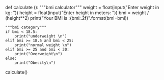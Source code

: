 def calculate ():
    """bmi  calculator"""
    weight = float(input("Enter weight in kg: "))
    height = float(input("Enter height in meters: "))
    bmi = weight / (height**2)
    print("Your BMI is :{bmi:.2f}".format(bmi=bmi))

    """bmi category"""
    if bmi < 18.5:
        print("underweight \n")
    elif bmi >= 18.5 and bmi < 25:
        print("normal weight \n")
    elif bmi >= 25 and bmi < 30:
        print("Overweight\n")
    else:
        print("Obesity\n")
    
calculate()
